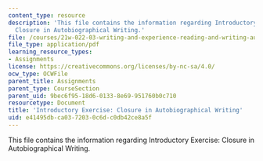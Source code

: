 ```yaml
---
content_type: resource
description: 'This file contains the information regarding Introductory Exercise:
  Closure in Autobiographical Writing.'
file: /courses/21w-022-03-writing-and-experience-reading-and-writing-autobiography-spring-2014/e41495dbca0372030c6dc0db42ce8a5f_MIT21W_022_03S14_0506_ic.pdf
file_type: application/pdf
learning_resource_types:
- Assignments
license: https://creativecommons.org/licenses/by-nc-sa/4.0/
ocw_type: OCWFile
parent_title: Assignments
parent_type: CourseSection
parent_uid: 9bec6f95-18d6-0133-8e69-951760b0c710
resourcetype: Document
title: 'Introductory Exercise: Closure in Autobiographical Writing'
uid: e41495db-ca03-7203-0c6d-c0db42ce8a5f
---
```

This file contains the information regarding Introductory Exercise: Closure in Autobiographical Writing.